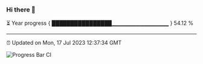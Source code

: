 ### Hi there 👋

⏳ Year progress { ████████████████▁▁▁▁▁▁▁▁▁▁▁▁▁▁ } 54.12 %

---

⏰ Updated on Mon, 17 Jul 2023 12:37:34 GMT

![Progress Bar CI](https://github.com/liununu/liununu/workflows/Progress%20Bar%20CI/badge.svg)

